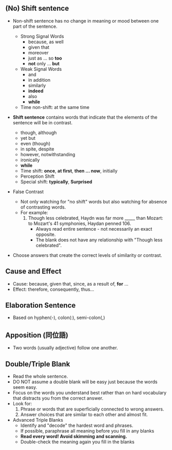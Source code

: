 ## (No) Shift sentence
- Non-shift sentence has no change in meaning or mood between one part of the sentence.
	- Strong Signal Words
		- because, as well
		- given that
		- moreover
		- just as ... so **too**
		- **not** only ... **but**
	- Weak Signal Words
		- and
		- in addition
		- similarly
		- **indeed**
		- also
		- **while**
	- Time non-shift: at the same time
- **Shift sentence** contains words that indicate that the elements of the sentence will be in contrast.
	- though, although
	- yet but
	- even (though)
	- in spite, despite
	- however, notwithstanding
	- ironically
	- **while**
	- Time shift: **once**, **at first**, **then ... now**, initially
	- Perception Shift
	- Special shift: **typically**, **Surprised**
- False Contrast
	- Not only watching for "no shift" words but also watching for absence of contrasting words.
	- For example:
		1. Though less celebrated, Haydn was far more _____ than Mozart: to Mozart's 41 symphonies, Haydan penned 106.
			- Always read entire sentence - not necessarily an exact opposite.
			- The blank does not have any relationship with "Though less celebrated".
		
- Choose answers that create the correct levels of similarity or contrast.

## Cause and Effect
- Cause: because, given that, since, as a result of, **for** ...
- Effect: therefore, consequently, thus...

## Elaboration Sentence
- Based on hyphen(-), colon(:), semi-colon(,)

## Apposition (同位語)
- Two words (usually adjective) follow one another.

## Double/Triple Blank
- Read the whole sentence.
- DO NOT assume a double blank will be easy just because the words seem easy.
- Focus on the words you understand best rather than on hard vocabulary that distracts you from the correct answer.
- Look for:
	1. Phrase or words that are superficially connected to wrong answers.
	2. Answer choices that are similar to each other and almost fit.
- Advanced Triple Blanks
	- Identify and "decode" the hardest word and phrases.
	- If possible, paraphrase all meaning before you fill in any blanks
	- **Read every word! Avoid skimming and scanning.**
	- Double-check the meaning again you fill in the blanks